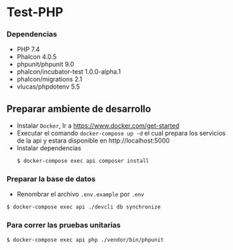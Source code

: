 # Test-PHP

### Dependencias

- PHP 7.4
- Phalcon 4.0.5
- phpunit/phpunit 9.0
- phalcon/incubator-test 1.0.0-alpha.1
- phalcon/migrations 2.1
- vlucas/phpdotenv 5.5

## Preparar ambiente de desarrollo

- Instalar `Docker`, Ir a https://www.docker.com/get-started
- Executar el comando `docker-compose up -d` el cual prepara los servicios de la api y estara disponible
  en http://localhost:5000
- Instalar dependencias
  ```bash  
  $ docker-compose exec api composer install
  ```

### Preparar la base de datos

- Renombrar el archivo `.env.example` por `.env`

```bash 
$ docker-compose exec api ./devcli db synchronize
```

### Para correr las pruebas unitarias

```bash 
$ docker-compose exec api php ./vendor/bin/phpunit
  ```
